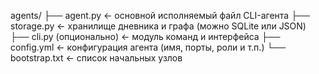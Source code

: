 agents/
├── agent.py               ← основной исполняемый файл CLI-агента
├── storage.py             ← хранилище дневника и графа (можно SQLite или JSON)
├── cli.py (опционально)   ← модуль команд и интерфейса
├── config.yml             ← конфигурация агента (имя, порты, роли и т.п.)
└── bootstrap.txt          ← список начальных узлов
